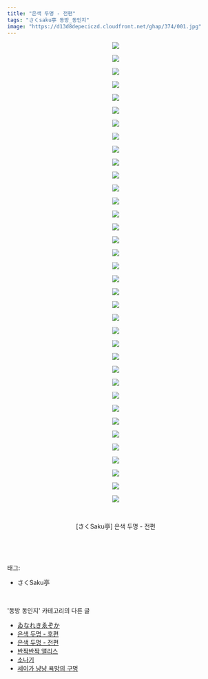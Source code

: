 ```yaml
---
title: "은색 두명 - 전편"
tags: "さくsaku亭 동방_동인지"
image: "https://d13d8depeciczd.cloudfront.net/ghap/374/001.jpg"
---
```

<div class="article">
<p style="text-align: center; clear: none; float: none;"><img src="{{ site.imgserver12 }}/ghap/374/001.jpg"/></p>
<p style="text-align: center; clear: none; float: none;"><img src="{{ site.imgserver12 }}/ghap/374/002.jpg"/></p>
<p style="text-align: center; clear: none; float: none;"><img src="{{ site.imgserver12 }}/ghap/374/003.jpg"/></p>
<p style="text-align: center; clear: none; float: none;"><img src="{{ site.imgserver12 }}/ghap/374/004.jpg"/></p>
<p style="text-align: center; clear: none; float: none;"><img src="{{ site.imgserver12 }}/ghap/374/005.jpg"/></p>
<p style="text-align: center; clear: none; float: none;"><img src="{{ site.imgserver12 }}/ghap/374/006.jpg"/></p>
<p style="text-align: center; clear: none; float: none;"><img src="{{ site.imgserver12 }}/ghap/374/007.jpg"/></p>
<p style="text-align: center; clear: none; float: none;"><img src="{{ site.imgserver12 }}/ghap/374/008.jpg"/></p>
<p style="text-align: center; clear: none; float: none;"><img src="{{ site.imgserver12 }}/ghap/374/009.jpg"/></p>
<p style="text-align: center; clear: none; float: none;"><img src="{{ site.imgserver12 }}/ghap/374/010.jpg"/></p>
<p style="text-align: center; clear: none; float: none;"><img src="{{ site.imgserver12 }}/ghap/374/011.jpg"/></p>
<p style="text-align: center; clear: none; float: none;"><img src="{{ site.imgserver12 }}/ghap/374/012.jpg"/></p>
<p style="text-align: center; clear: none; float: none;"><img src="{{ site.imgserver12 }}/ghap/374/013.jpg"/></p>
<p style="text-align: center; clear: none; float: none;"><img src="{{ site.imgserver12 }}/ghap/374/014.jpg"/></p>
<p style="text-align: center; clear: none; float: none;"><img src="{{ site.imgserver12 }}/ghap/374/015.jpg"/></p>
<p style="text-align: center; clear: none; float: none;"><img src="{{ site.imgserver12 }}/ghap/374/016.jpg"/></p>
<p style="text-align: center; clear: none; float: none;"><img src="{{ site.imgserver12 }}/ghap/374/017.jpg"/></p>
<p style="text-align: center; clear: none; float: none;"><img src="{{ site.imgserver12 }}/ghap/374/018.jpg"/></p>
<p style="text-align: center; clear: none; float: none;"><img src="{{ site.imgserver12 }}/ghap/374/019.jpg"/></p>
<p style="text-align: center; clear: none; float: none;"><img src="{{ site.imgserver12 }}/ghap/374/020.jpg"/></p>
<p style="text-align: center; clear: none; float: none;"><img src="{{ site.imgserver12 }}/ghap/374/021.jpg"/></p>
<p style="text-align: center; clear: none; float: none;"><img src="{{ site.imgserver12 }}/ghap/374/022.jpg"/></p>
<p style="text-align: center; clear: none; float: none;"><img src="{{ site.imgserver12 }}/ghap/374/023.jpg"/></p>
<p style="text-align: center; clear: none; float: none;"><img src="{{ site.imgserver12 }}/ghap/374/024.jpg"/></p>
<p style="text-align: center; clear: none; float: none;"><img src="{{ site.imgserver12 }}/ghap/374/025.jpg"/></p>
<p style="text-align: center; clear: none; float: none;"><img src="{{ site.imgserver12 }}/ghap/374/026.jpg"/></p>
<p style="text-align: center; clear: none; float: none;"><img src="{{ site.imgserver12 }}/ghap/374/027.jpg"/></p>
<p style="text-align: center; clear: none; float: none;"><img src="{{ site.imgserver12 }}/ghap/374/028.jpg"/></p>
<p style="text-align: center; clear: none; float: none;"><img src="{{ site.imgserver12 }}/ghap/374/029.jpg"/></p>
<p style="text-align: center; clear: none; float: none;"><img src="{{ site.imgserver12 }}/ghap/374/030.jpg"/></p>
<p style="text-align: center; clear: none; float: none;"><img src="{{ site.imgserver12 }}/ghap/374/031.jpg"/></p>
<p style="text-align: center; clear: none; float: none;"><img src="{{ site.imgserver12 }}/ghap/374/032.jpg"/></p>
<p style="text-align: center; clear: none; float: none;"><img src="{{ site.imgserver12 }}/ghap/374/033.jpg"/></p>
<p style="text-align: center; clear: none; float: none;"><img src="{{ site.imgserver12 }}/ghap/374/034.jpg"/></p>
<p style="text-align: center; clear: none; float: none;"><img src="{{ site.imgserver12 }}/ghap/374/035.jpg"/></p>
<p style="text-align: center; clear: none; float: none;"><img src="{{ site.imgserver12 }}/ghap/374/036.jpg"/></p>
<p style="text-align: center; clear: none; float: none;"><br/></p>
<p style="text-align: center; clear: none; float: none;">[さくSaku亭] 은색 두명 - 전편</p>
<p><br/></p>
</div><br/>
<div class="tagTrail">
<p>태그: </p>
<ul>
<li>さくSaku亭</li>
</ul>
</div><br/>
<div class="another">
<p>'동방 동인지' 카테고리의 다른 글</p>
<ul>
<li><a href="/ghap_376">ゐなれきゑぞか</a></li>
<li><a href="/ghap_375">은색 두명 - 후편</a></li>
<li><a href="/ghap_374">은색 두명 - 전편</a></li>
<li><a href="/ghap_373">반짝반짝 앨리스</a></li>
<li><a href="/ghap_372">소나기</a></li>
<li><a href="/ghap_371">세이가 냥냥 욕망의 구멍</a></li>
</ul>
</div><br/>
<div class="cb_module cb_fluid">
<div class="cb_wrt cb_profile">
</div><!-- commentList close -->
</div><br/>
